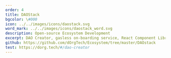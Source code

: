 ```yaml
---
order: 4
title: DAOStack
bgcolor: \#000
icon: ../../images/icons/daostack.svg
word_mark: ../../images/icons/daostack_word.svg
description: Open-source Ecosystem Development
excerpt: DAO Creator, gasless on-boarding service, React Component Library for DAO-enabled apps, contributions to core repos, hands-on support for external teams and use-case integrations.
github: https://github.com/dOrgTech/Ecosystem/tree/master/DAOstack
test: https://dorg.tech/#/dao-creator
---
```

